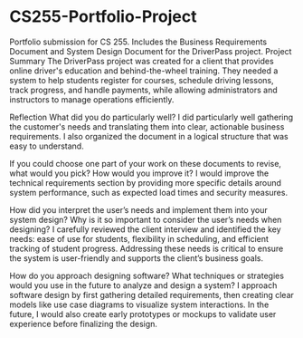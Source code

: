 # CS255-Portfolio-Project
Portfolio submission for CS 255. Includes the Business Requirements Document and System Design Document for the DriverPass project.
Project Summary
The DriverPass project was created for a client that provides online driver's education and behind-the-wheel training. They needed a system to help students register for courses, schedule driving lessons, track progress, and handle payments, while allowing administrators and instructors to manage operations efficiently.

Reflection
What did you do particularly well?
I did particularly well gathering the customer's needs and translating them into clear, actionable business requirements. I also organized the document in a logical structure that was easy to understand.

If you could choose one part of your work on these documents to revise, what would you pick? How would you improve it?
I would improve the technical requirements section by providing more specific details around system performance, such as expected load times and security measures.

How did you interpret the user’s needs and implement them into your system design? Why is it so important to consider the user’s needs when designing?
I carefully reviewed the client interview and identified the key needs: ease of use for students, flexibility in scheduling, and efficient tracking of student progress. Addressing these needs is critical to ensure the system is user-friendly and supports the client’s business goals.

How do you approach designing software? What techniques or strategies would you use in the future to analyze and design a system?
I approach software design by first gathering detailed requirements, then creating clear models like use case diagrams to visualize system interactions. In the future, I would also create early prototypes or mockups to validate user experience before finalizing the design.

